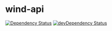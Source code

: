 # wind-api

[![Dependency Status](https://david-dm.org/WindHub/wind-api.svg)](https://david-dm.org/WindHub/wind-api) [![devDependency Status](https://david-dm.org/WindHub/wind-api/dev-status.svg)](https://david-dm.org/WindHub/wind-api#info=devDependencies)
